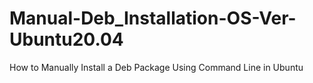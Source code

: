 # Manual-Deb_Installation-OS-Ver-Ubuntu20.04
How to Manually Install a Deb Package Using Command Line in Ubuntu

